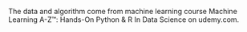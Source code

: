 The data and algorithm come from machine learning course Machine Learning A-Z™: Hands-On Python & R In Data Science on udemy.com.
